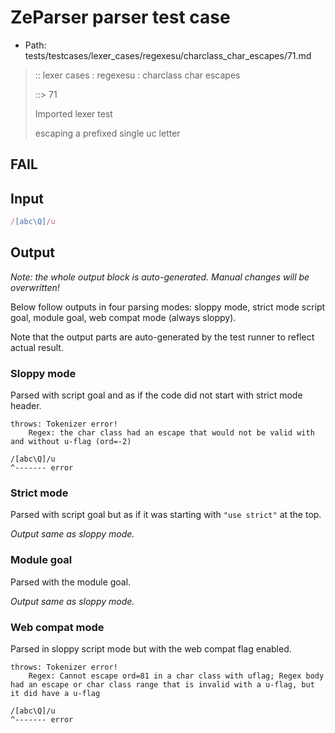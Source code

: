 # ZeParser parser test case

- Path: tests/testcases/lexer_cases/regexesu/charclass_char_escapes/71.md

> :: lexer cases : regexesu : charclass char escapes
>
> ::> 71
>
> Imported lexer test
>
> escaping a prefixed single uc letter

## FAIL

## Input

`````js
/[abc\Q]/u
`````

## Output

_Note: the whole output block is auto-generated. Manual changes will be overwritten!_

Below follow outputs in four parsing modes: sloppy mode, strict mode script goal, module goal, web compat mode (always sloppy).

Note that the output parts are auto-generated by the test runner to reflect actual result.

### Sloppy mode

Parsed with script goal and as if the code did not start with strict mode header.

`````
throws: Tokenizer error!
    Regex: the char class had an escape that would not be valid with and without u-flag (ord=-2)

/[abc\Q]/u
^------- error
`````

### Strict mode

Parsed with script goal but as if it was starting with `"use strict"` at the top.

_Output same as sloppy mode._

### Module goal

Parsed with the module goal.

_Output same as sloppy mode._

### Web compat mode

Parsed in sloppy script mode but with the web compat flag enabled.

`````
throws: Tokenizer error!
    Regex: Cannot escape ord=81 in a char class with uflag; Regex body had an escape or char class range that is invalid with a u-flag, but it did have a u-flag

/[abc\Q]/u
^------- error
`````

